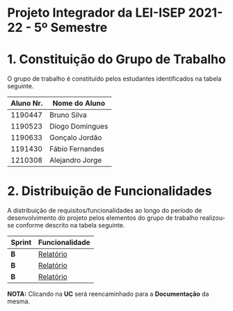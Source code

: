 # Projeto Integrador da LEI-ISEP 2021-22 - 5º Semestre

# 1. Constituição do Grupo de Trabalho

O grupo de trabalho é constituído pelos estudantes identificados na tabela seguinte.

| Aluno Nr.	 | Nome do Aluno	        	  |
|------------|----------------------------|
| 1190447    | Bruno Silva                |
| 1190523    | Diogo Domingues            |
| 1190633    | Gonçalo Jordão             |
| 1191430    | Fábio Fernandes            |
| 1210308    | Alejandro Jorge            |

# 2. Distribuição de Funcionalidades ###

A distribuição de requisitos/funcionalidades ao longo do período de desenvolvimento do projeto pelos elementos do grupo de trabalho realizou-se conforme descrito na tabela seguinte.

| Sprint  |Funcionalidade                                                                                                                                    |
|---------|--------------------------------------------------------------------------------------------------------------------------------------------------|
|  **B**  | [Relatório](docs/ProjetoGeral/SprintB/Relatorio_3DL_G67.pdf)                                                                                     |
|  **B**  | [Relatório](docs/ProjetoGeral/SprintC/Relatorio_3DL_G67.pdf)                                                                                                                 |
|  **B**  | [Relatório](docs/ProjetoGeral/SprintD/Relatorio_3DL_G67.pdf)                                                                                               |

**NOTA:** Clicando na **UC** será reencaminhado para a **Documentação** da mesma.
